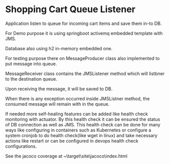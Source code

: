 # Shopping Cart Queue Listener

Application listen to queue for incoming cart items and save them in-to DB.  

For Demo purpose it is using springboot activemq embedded template with JMS.

Database also using h2 in-memory embedded one.

For testing purpose there on MessageProducer class also implemented to put message into queue.

MessageReceiver class contains the JMSListener method which will listbner to the destination queue.

Upon receiving the message, it will be saved to DB.

When there is any exception occurred inside JMSListner method, the consumed message will remain with in the queue.

If needed more self-healing features can be added like health check monitoring with actuator.
By this health check it can be ensured the status of DB connection as well as JMS.
This health check can be done for many ways like configuring in containers such as Kubernetes or configure a system cronjob to do health check(like wget in linux) and take necessary actions like restart or can be configured in devops health check configurations.

See the jacoco coverage at ~\target\site\jacoco\index.html

